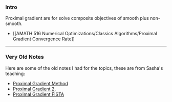 ### Intro

Proximal gradient are for solve composite objectives of smooth plus non-smooth. 

- [[AMATH 516 Numerical Optimizations/Classics Algorithms/Proximal Gradient Convergence Rate]]

---
### **Very Old Notes**
Here are some of the old notes I had for the topics, these are from Sasha's teaching: 

- [Proximal Gradient Method](../../AMATH%20515%20Optimization%20Fundamentals/Proximal%20Gradient%20Descend/Proximal%20Gradient%20Method.md)
- [Proximal Gradient 2](../../AMATH%20515%20Optimization%20Fundamentals/Proximal%20Gradient%20Descend/Proximal%20Gradient%202.md), 
- [Proximal Gradient FISTA](../../AMATH%20515%20Optimization%20Fundamentals/Proximal%20Gradient%20Descend/Proximal%20Gradient%20FISTA.md)